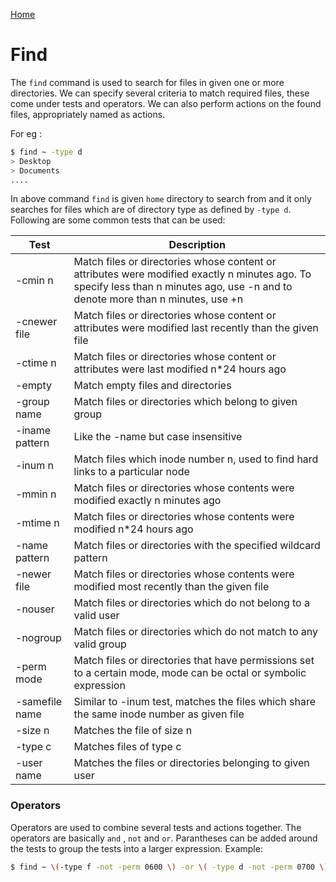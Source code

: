 [Home](/index.html)  

# Find  

The `find` command is used to search for files in given one or more directories. We can specify several criteria to match required files, these come under tests and operators. We can also perform actions on the found files, appropriately named as actions.  

For eg :  
```bash
$ find ~ -type d
> Desktop 
> Documents
....
```  
In above command `find` is given `home` directory to search from and it only searches for files which are of directory type as defined by `-type d`. Following are some common tests that can be used:  

| Test | Description |
|------|-------------|
| -cmin n | Match files or directories whose content or attributes were modified exactly n minutes ago. To specify less than n minutes ago, use -n and to denote more than n minutes, use +n |
| -cnewer file | Match files or directories whose content or attributes were modified last recently than the given file |
| -ctime n | Match files or directories whose content or attributes were last modified n\*24 hours ago |
| -empty | Match empty files and directories |
| -group name | Match files or directories which belong to given group |
| -iname pattern | Like the -name but case insensitive |
| -inum n | Match files which inode number n, used to find hard links to a particular node |
| -mmin n | Match files or directories whose contents were modified exactly n minutes ago |
| -mtime n | Match files or directories whose contents were modified n\*24 hours ago |
| -name pattern | Match files or directories with the specified wildcard pattern |
| -newer file | Match files or directories whose contents were modified most recently than the given file |
| -nouser | Match files or directories which do not belong to a valid user | 
| -nogroup | Match files or directories which do not match to any valid group |
| -perm mode | Match files or directories that have permissions set to a certain mode, mode can be octal or symbolic expression |
| -samefile name | 	Similar to -inum test, matches the files which share the same inode number as given file |
| -size n | Matches the file of size n |
| -type c | Matches files of type c |
| -user name | Matches the files or directories belonging to given user |  

### Operators

Operators are used to combine several tests and actions together. The operators are basically `and` , `not` and `or`. Parantheses can be added around the tests to group the tests into a larger expression. Example:  

```bash
$ find ~ \(-type f -not -perm 0600 \) -or \( -type d -not -perm 0700 \)
```  







